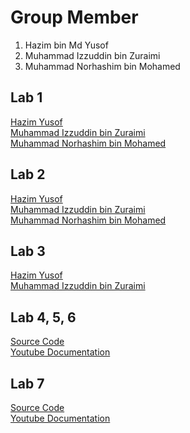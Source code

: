 # Group Member
1. Hazim bin Md Yusof
2. Muhammad Izzuddin bin Zuraimi
3. Muhammad Norhashim bin Mohamed


## Lab 1 
<a href="https://t.me/c/1268048899/33999?thread=33987"> Hazim Yusof </a> <br>
<a href= "https://t.me/c/1268048899/33996?thread=33987"> Muhammad Izzuddin bin Zuraimi</a> <br> 
<a href= "https://t.me/c/1268048899/34226?thread=33987"> Muhammad Norhashim bin Mohamed</a> <br>

## Lab 2 
<a href="https://t.me/c/1268048899/34296?thread=33988"> Hazim Yusof </a> <br>
<a href="https://t.me/c/1268048899/34150?thread=33988"> Muhammad Izzuddin bin Zuraimi </a> <br>
<a href="https://t.me/c/1268048899/34225?thread=33988"> Muhammad Norhashim bin Mohamed </a> <br>

## Lab 3
<a href="https://t.me/c/1268048899/34724?thread=34431"> Hazim Yusof </a> <br>
<a href="https://t.me/c/1268048899/34636?thread=34431"> Muhammad Izzuddin bin Zuraimi </a> <br>

## Lab 4, 5, 6
<a href="https://github.com/ayieeez/Flutter_CRUD"> Source Code </a> <br>
<a href="https://youtu.be/083Ggawj4Hw"> Youtube Documentation </a> <br>

## Lab 7
<a href="https://github.com/ayieeez/Flutter_CRUD"> Source Code </a> <br>
<a href="https://youtu.be/gXTiXTL3FaI?si=cqCEqPDdK0drfil4"> Youtube Documentation </a> <br>

